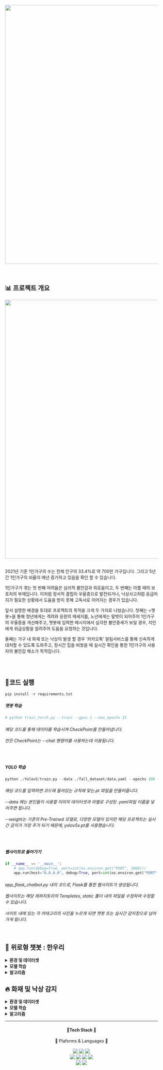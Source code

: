 <div align= "center">
  <img width="850" src="https://i.esdrop.com/d/f/CcSudjZ5R8/permf9tpHa.png">
</div>
<br>
<br>


<h2> 📊 프로젝트 개요 </h2>

<div align= "center">
  <img width="850" src = "https://i.esdrop.com/d/f/CcSudjZ5R8/Tov2sHONfa.png">
</div>
<br>

2021년 기준 1인가구의 수는 전체 인구의 33.4%로 약 700만 가구입니다.
그리고 5년간 1인가구의 비율이 매년 증가하고 있음을 확인 할 수 있습니다.

1인가구가 겪는 첫 번째 어려움은 심리적 불안감과 외로움이고, 두 번째는 아플 때의 보호자의 부재입니다. 
이처럼 정서적 결핍이 우울증으로 발전되거나, 낙상사고처럼 응급처지가 필요한 상황에서 도움을 받지 못해 고독사로 이어지는 경우가 있습니다.


앞서 설명한 배경을 토대로 프로젝트의 목적을 크게 두 가지로 나눴습니다.
첫째는 <챗봇>을 통해 청년에게는 격려와 응원의 메세지를, 노년에게는 말벗이 되어주어 1인가구의 우울증을 개선해주고,
챗봇에 입력한 메시지에서 심각한 불안증세가 보일 경우, 지인에게 위급상황을 알려주어 도움을 요청하는 것입니다.

둘째는 가구 내 화재 또는 낙상이 발생 할 경우 ‘카카오톡’ 알림서비스를 통해 신속하게 대처할 수 있도록 도와주고,
장시간 집을 비웠을 때 실시간 확인을 통한 1인가구의 사용자의 불안감 해소가 목적입니다.

<br>
<br>

<h2> 🔌코드 실행 </h2>

```python
pip install -r requirements.txt
```

<h5> 챗봇 학습 </h5>

```python
# python train_torch.py --train --gpus 1 --max_epochs 15
```
<h6> 해당 코드를 통해 데이터를 학습시켜 CheckPoint를 만들어냅니다.<br><br>
     만든 CheckPoint는 --chat 명령어를 사용하는데 이용됩니다. <br><br><br>
</h6> 

<h5> YOLO 학습 </h5>

```python
python ./Yolov5/train.py --data ./fall_dataset/data.yaml --epochs 100 --weights ./yolov5s.pt --batch-size 64 --img 640
```

<h6> 해당 코드를 입력하면 코드에 들어있는 규칙에 맞는.pt 파일을 만들어줍니다.<br><br>
     --data 에는 본인들이 사용할 이미지 데이터셋과 라벨로 구성된 .yaml파일 이름을 넣어주면 됩니다. <br><br>
     --weight는 기존의 Pre-Trained 모델로, 다양한 모델이 있지만 해당 프로젝트는 실시간 감지가 가장 주가 되기 때문에, yolov5s.pt를 사용했습니다.<br><br><br>
</h6>
     
     

<h5> 웹사이트로 들어가기 </h5>



```python
if __name__ == '__main__':
    # app.run(debug=True, port=int(os.environ.get("PORT", 5000)))
    app.run(host="0.0.0.0", debug=True, port=int(os.environ.get("PORT", 5000)))
```

<h6> app_flask_chatbot.py 내의 코드로, Flask를 통한 웹사이트가 생성됩니다. <br><br>
     웹사이트는 해당 레퍼지토리의 Templetes, static 폴더 내의 파일을 수정하여 수정할 수 있습니다. <br><br>
     사이트 내에 있는 각 카테고리의 사진을 누르게 되면 챗봇 또는 실시간 감지창으로 넘어가게 됩니다. <br><br><br>
</h6>


<h2> 👭 위로형 챗봇 : 한우리 </h2>

  <p>
<div>

<details>
<summary><b>환경 및 데이터셋</b></summary>
<div align= "center">
  <img width="850" src = "https://i.esdrop.com/d/f/CcSudjZ5R8/zDcvLE5rBt.png">
</div>
  <h5>구축 환경 </h5>
  <h6>Python 3.8 / Google Colab </h6>
  <h5>데이터셋</h5>
  <h6>챗봇의 데이터셋은 <'AI HUB'의 감성 대화 말뭉치>와 <웰니스 챗봇 데이터> 2가지를 활용하여 데이터셋을 구성했습니다.<br><br>
      데이터셋은 총 3개의 라벨로 구성되어 있으며, 라벨의 기준은 문장을 감정으로 분류하여 일상, 부정, 긍정으로 나누었습니다.<br><br><br>
  </h6>
  <p>
</details>
<details>
<summary><b>모델 학습</b></summary>
<div align= "center">
  <img width="850" src = "https://i.esdrop.com/d/f/CcSudjZ5R8/o5VYftQBrI.png">
</div>
  <h5> 모델 학습 과정 </h5>
  <h6> 데이터양, 라벨의 수, max_len 총 3가지를 수정하여 3회 정도 모델 학습을 진행하였습니다. <br><br>
       최종적으로 사용한 모델은 데이터량 약 236,000개 / 라벨 총 3개 / max_len = 64 입니다. <br><br><br>
  </h6>
  
</div>
</details>
<details>
<summary><b>알고리즘</b></summary>
<div align= "center">
  <img width="850" src = "https://i.esdrop.com/d/f/CcSudjZ5R8/lY4MTWLTed.png">
</div>
  
</details>

<h2> 🔥 화재 및 낙상 감지 </h2>
 

<details>
<summary><b>환경 및 데이터셋</b></summary>
<div align= "center">
  <img width="850" src = "https://i.esdrop.com/d/f/CcSudjZ5R8/a2kd3yvFF0.png">
</div>
  <h5>구축 환경 </h5>
  <h6>Python 3.8 / Google Colab </h6>
  <h5>데이터셋</h5>
  <h6>Yolo의 데이터셋은 <'AI HUB' 화재 발생 예측 영상>, <'GitHub' Fire-detection dataset>, <'AI HUB' 시니어 이상행동 영상>, <'Kaggle' Fall Detection Dataset> 총 4가지를 활       용하여 데이터셋을 구성했습니다.<br><br>
      데이터셋은 이미지와 라벨링 데이터 한쌍으로 구성되어 있으며, 라벨링 데이터는 Label, CenterX, CenterY, Width, Height로 구성되어 있는 Yolo TXT 형태여야 합니다. <br><br>
      해당 데이터셋 구성을 위해 COCO Json to Yolo Txt과 XML을 사용하여 로보플로우로 해당 라벨링 데이터를 만드는 방식을 선택했습니다.<br><br>
      라벨링은 유사 상황 감지를 위해 총 13개로 구성되어 있으며, 실제 화재 및 낙상 감지 라벨은 2개입니다. <br><br><br>
  </h6>
</details>
<details>
<summary><b>모델 학습</b></summary>
<div align= "center">
  <img width="850" src = "https://i.esdrop.com/d/f/CcSudjZ5R8/XWOHrkqMgU.png">
</div>
  <h5>모델 학습 과정 </h5>
  <h6> 모델 학습 방식은 Pre-Trained Model 파일에 파인튜닝 하는 방식으로 진행했습니다. <br><br>
       해당 프로젝트는 실시간 감지를 목적으로 했기 때문에 v5s 모델을 선택하여 파인튜닝을 진행했습니다. <br><br>
       batch-size=64, epochs=100 로 학습을 진행하였으며,
       epochs=84일 때 가장 좋은 모델이 생성되었으며, 'metric/mAP_0.5:0.95' 값이 0.619로 100번의 학습 과정동안 가장 높게 나왔습니다.
       최종 학습이 종료된 후 나온 결과값은 다음과 같습니다.
<div align= "center">
  <img width="850" src = "https://i.esdrop.com/d/f/CcSudjZ5R8/5QFgM6YsBY.png">
</div>       
  
<br><br><br>
  </h6>
</details>
<details>
<summary><b>알고리즘</b></summary>
<div align= "center">
  <img width="850" src = "https://i.esdrop.com/d/f/CcSudjZ5R8/uAsZeo66Tk.png">
</div>
</details>

- - -
<div align = "center">
<h4> 💽Tech Stack 💽 </h4>
🚋 Plaforms & Languages 💬
<br><br>
<img src = "https://img.shields.io/static/v1?label=Python&message=v3.8&color=red">
<img src = "https://img.shields.io/static/v1?label=Flask&message=2.2.2&color=orange">
<img src = "https://img.shields.io/static/v1?label=Matplotlib&message=3.5.3&color=yellow">
<br>
<img src = "https://img.shields.io/static/v1?label=Numpy&message=1.21.6&color=green">
<img src = "https://img.shields.io/static/v1?label=Opencv-python&message=4.7.0.68&color=blue">
<img src = "https://img.shields.io/static/v1?label=Pandas&message=1.3.5&color=navy">
<img src = "https://img.shields.io/static/v1?label=Torch&message=1.13.1&color=purple">
<br>
<img src = "https://img.shields.io/static/v1?label=&message=HTML&color=brightgreen">
<img src = "https://img.shields.io/static/v1?label=&message=JavaScript&color=coral">
</div>

